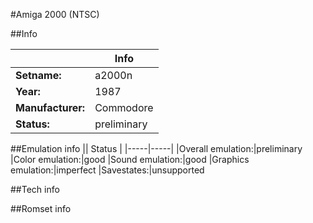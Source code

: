 #Amiga 2000 (NTSC)

##Info

||Info|
|-----|-----|
|**Setname:**|a2000n
|**Year:**|1987
|**Manufacturer:**|Commodore
|**Status:**|preliminary

##Emulation info
|| Status |
|-----|-----|
|Overall emulation:|preliminary
|Color emulation:|good
|Sound emulation:|good
|Graphics emulation:|imperfect
|Savestates:|unsupported

##Tech info

##Romset info

<!--- START OF EDITED COMMENT DO NOT TOUCH TEXT ABOVE-->
